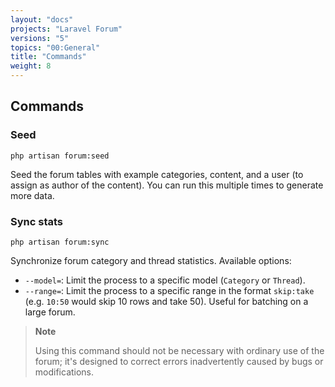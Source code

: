 ```yaml
---
layout: "docs"
projects: "Laravel Forum"
versions: "5"
topics: "00:General"
title: "Commands"
weight: 8
---
```


## Commands

### Seed

```
php artisan forum:seed
```

Seed the forum tables with example categories, content, and a user (to assign as author of the content). You can run this multiple times to generate more data.

### Sync stats

```
php artisan forum:sync
```

Synchronize forum category and thread statistics. Available options:

* `--model=`: Limit the process to a specific model (`Category` or `Thread`).
* `--range=`: Limit the process to a specific range in the format `skip:take` (e.g. `10:50` would skip 10 rows and take 50). Useful for batching on a large forum.

> **Note**
> 
> Using this command should not be necessary with ordinary use of the forum; it's designed to correct errors inadvertently caused by bugs or modifications.
